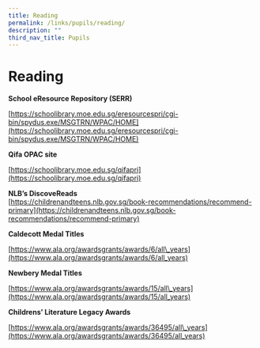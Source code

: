 ```yaml
---
title: Reading
permalink: /links/pupils/reading/
description: ""
third_nav_title: Pupils
---
```

Reading
=======

**School eResource Repository (SERR)**  
  
[https://schoolibrary.moe.edu.sg/eresourcespri/cgi-bin/spydus.exe/MSGTRN/WPAC/HOME](https://schoolibrary.moe.edu.sg/eresourcespri/cgi-bin/spydus.exe/MSGTRN/WPAC/HOME)  
  
**Qifa OPAC site**  
  
[https://schoolibrary.moe.edu.sg/qifapri](https://schoolibrary.moe.edu.sg/qifapri)  
  
**NLB’s DiscoveReads**  
[https://childrenandteens.nlb.gov.sg/book-recommendations/recommend-primary](https://childrenandteens.nlb.gov.sg/book-recommendations/recommend-primary)  
  
**Caldecott Medal Titles**  
  
[https://www.ala.org/awardsgrants/awards/6/all\_years](https://www.ala.org/awardsgrants/awards/6/all_years)  
  
**Newbery Medal Titles**  
  
[https://www.ala.org/awardsgrants/awards/15/all\_years](https://www.ala.org/awardsgrants/awards/15/all_years)  
  
**Childrens’ Literature Legacy Awards**  
  
[https://www.ala.org/awardsgrants/awards/36495/all\_years](https://www.ala.org/awardsgrants/awards/36495/all_years)
